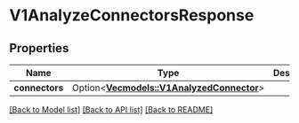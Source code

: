 # V1AnalyzeConnectorsResponse

## Properties

Name | Type | Description | Notes
------------ | ------------- | ------------- | -------------
**connectors** | Option<[**Vec<models::V1AnalyzedConnector>**](v1AnalyzedConnector.md)> |  | [optional]

[[Back to Model list]](../README.md#documentation-for-models) [[Back to API list]](../README.md#documentation-for-api-endpoints) [[Back to README]](../README.md)


